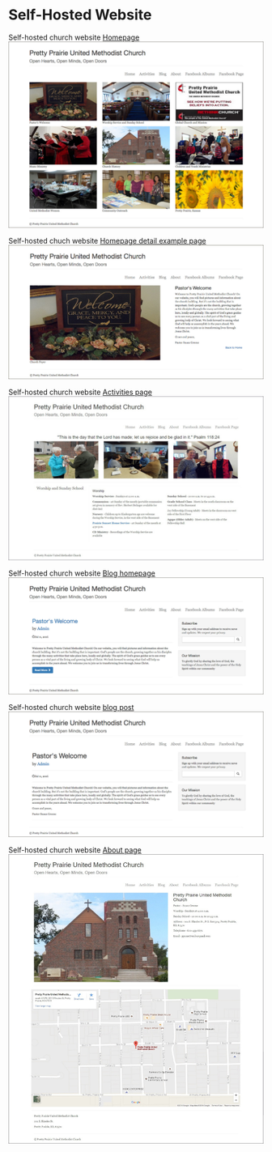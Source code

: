# Self-Hosted Website

Self-hosted church website [Homepage](https://katherinemichel.github.io/self-hosted-church-website-jekyll)
![](images/self-hosted-church-website-homepage.jpg)

Self-hosted chuch website [Homepage detail example page](https://katherinemichel.github.io/self-hosted-church-website-jekyll/welcome)
![](images/self-hosted-church-website-homepage-detail-example-page.jpg)

Self-hosted church website [Activities page](https://katherinemichel.github.io/self-hosted-church-website-jekyll/activities)
![](images/self-hosted-church-website-activities-page.jpg)

Self-hosted church website [Blog homepage](https://katherinemichel.github.io/self-hosted-church-website-jekyll/blog)
![](images/self-hosted-church-website-blog-homepage.jpg)

Self-hosted church website [blog post](https://katherinemichel.github.io/self-hosted-church-website-jekyll/pastor/2016/07/11/pastors-welcome.html)
![](images/self-hosted-church-website-blog-post.jpg)

Self-hosted church website [About page](https://katherinemichel.github.io/self-hosted-church-website-jekyll/about)
![](images/self-hosted-church-website-about-page.jpg)
